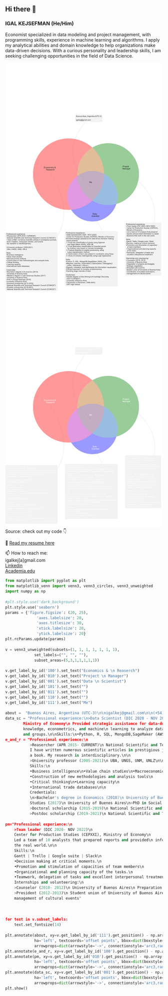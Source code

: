 ## Hi there 👋

### IGAL KEJSEFMAN (He/Him)
Economist specialized in data modeling and project management, with programming skills, experience in machine learning and
algorithms. I apply my analytical abilities and domain knowledge to help organizations make data-driven decisions. With a curious
personality and leadership skills, I am seeking challenging opportunities in the field of Data Science.


![](https://github.com/igalkej/igalkej/blob/main/aboutme2023.png#gh-light-mode-only)
![](https://github.com/igalkej/igalkej/blob/main/aboutme2023_dark.png#gh-dark-mode-only)
Source: check out my code 👇<br>

🤖 [Read my resume here](https://drive.google.com/file/d/1opqb7EmYYC9HfrJel41Y2a9SfPq1vwUo/view?usp=sharing)<br>

📫 How to reach me:<br>
igalkej[a]gmail.com<br>
[Linkedin](https://www.linkedin.com/in/igal-kejsefman-88791a1a0/)<br>
[Academia.edu](https://conicet-ar.academia.edu/IgalKejsefman)<br>

```python 
from matplotlib import pyplot as plt
from matplotlib_venn import venn3, venn3_circles, venn3_unweighted
import numpy as np

#plt.style.use('dark_background')
plt.style.use('seaborn')
params = {'figure.figsize': (20, 25),
              'axes.labelsize': 20,
              'axes.titlesize': 30,
              'xtick.labelsize': 20,
              'ytick.labelsize': 20}
plt.rcParams.update(params)

v = venn3_unweighted(subsets=(1, 1, 1, 1, 1, 1, 1),
             set_labels=("", "", ""),
             subset_areas=(5,3,1,1,1,1,1))

v.get_label_by_id('100').set_text("Economics & \n Reaserch")
v.get_label_by_id('010').set_text("Project \n Manager")
v.get_label_by_id('001').set_text("Data \n Scientist")
v.get_label_by_id('101').set_text("")
v.get_label_by_id('011').set_text("")
v.get_label_by_id('110').set_text("")
v.get_label_by_id('111').set_text("Me")

about =  "Buenos Aires, Argentina (UTC-3)\n\nigalkej@gmail.com\n\n(+54)911-3262-5462"
data_sc = "Professional experience:\n>Data Scientist (DIC 2020 - NOV 2022)\n Center for Production Studies (CEPXXI), 
        Ministry of Economy\n Provided strategic assistance for data-driven decision making\n by combining domain 
        knowledge, econometrics, and machine\n learning to analyze databases, describe and predict patterns,\n trends,
        and groups.\n\nSkills:\n•Python, R, SQL, MongoDB,SageMaker (AWS), Gis\n•Machine Learning | Automation | Optimization | Debugging |\n  LaTex | Markdown | Github |\n•Reports, indicators, and dashboards for information visualization.\n•Efficient approach to complex problemsolving\n•Handling large volumes of data\n\nCredentials:\n>Master degree in Data Mining & Knowledge Discovery\n (2021-CURRENT)\n University of Buenos Aires\n>Technician in Electronic (1998-2003)\n ORT High School"
e_and_r = "Professional experience:\n
           >Reasercher (APR 2015- CURRENT)\n National Scientific and Technical Research Council (CONICET)\n
           I have written numerous scientific articles in prestigious journals, book chapters, newspaper articles, and 
           a book. My research is interdisciplinary.\n\n
           >University professor (2005-2021)\n UBA, UNGS, UNM, UNLZ\n\n
           Skills:\n
           •Business intelligence\n•Value chain studies\n•Macroeconomic analysis\n
           •Construction of new methodologies and analysis tools\n
           •Critical thinking\n•Learning capacity\n
           •International trade databases\n\n
           Credentials:
           \n>Bachelor's degree in Economics (2010)\n University of Buenos Aires\n>Master's degree in Latin American
           Studies (2017)\n University of Buenos Aires\n>PhD in Social Sciences (2019)\nUniversity of Buenos Aires\n
           >Doctoral scholarchip (2015-2019)\n National Scientific and Technical Research Council (CONICET)\n
           >Postdoc scholarchip (2019-2021)\n National Scientific and Technical Research Council (CONICET)"

pm="Professional experience:\n
    >Team leader (DIC 2020- NOV 2022)\n
    Center for Production Studies (CEPXXI), Ministry of Economy\n
    Led a team of 10 analysts that prepared reports and provided\n information to assist decisions that work in
    the real world.\n\n
    Skills:\n
    Gantt | Trello | Google suite | Slack\n
    •Decision making at critical moments.\n
    •Promotion and stimulation of capacities of team members\n
    •Organizational and planning capacity of the tasks.\n
    •Teamwork, delegation of tasks and excellent interpersonal treatment\n\n
    Internships and volunteering:\n
    >Counselor (2010- 2012)\n University of Buenos Aires\n Preparation of projects and budgets. Strategic negotiation\n
    >President (2012-2013)\n Student union of University of Buenos Aires\n Coordination of multiple work teams,
    management of cultural events"



for text in v.subset_labels:
    text.set_fontsize(14)

plt.annotate(about, xy=v.get_label_by_id('111').get_position() - np.array([0, 0.0]), xytext=(-100,450),
             ha='left', textcoords='offset points', bbox=dict(boxstyle='round,pad=0.5', fc='gray', alpha=0.1),
             arrowprops=dict(arrowstyle='->', connectionstyle='arc3,rad=0.5',color='gray'),fontsize=14)
plt.annotate(e_and_r, xy=v.get_label_by_id('100').get_position() - np.array([0, 0.05]), xytext=(-300,-800), ha='left',              textcoords='offset points', bbox=dict(boxstyle='round,pad=0.5', fc='gray', alpha=0.1),arrowprops=dict                  (arrowstyle='->', connectionstyle='arc3,rad=0.5',color='gray'),fontsize=14)
plt.annotate(pm, xy=v.get_label_by_id('010').get_position() - np.array([0, 0.05]), xytext=(0,-600),
             ha='left', textcoords='offset points', bbox=dict(boxstyle='round,pad=0.5', fc='gray', alpha=0.1),
             arrowprops=dict(arrowstyle='->', connectionstyle='arc3,rad=0.5',color='gray'),fontsize=14)
plt.annotate(data_sc, xy=v.get_label_by_id('001').get_position() - np.array([0, 0.05]), xytext=(-200,-400),
             ha='left', textcoords='offset points', bbox=dict(boxstyle='round,pad=0.5', fc='gray', alpha=0.1),
             arrowprops=dict(arrowstyle='->', connectionstyle='arc3,rad=0.5',color='gray'),fontsize=14)
plt.show()
```



